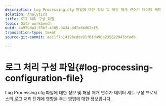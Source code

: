 ```yaml
---
description: Log Processing.cfg 파일에 대한 정보 및 해당 매개 변수가 데이터 세트 구성 프로세스의 로그 처리 단계에 영향을 주는 방법에 대한 정보입니다.
solution: Analytics
title: 로그 처리 구성 파일
topic: Data workbench
uuid: 4a959da3-55bf-4365-9434-dd7ad4d62cf5
translation-type: tm+mt
source-git-commit: aec1f7b14198cdde91f61d490a235022943bfedb

---
```



# 로그 처리 구성 파일{#log-processing-configuration-file}

Log Processing.cfg 파일에 대한 정보 및 해당 매개 변수가 데이터 세트 구성 프로세스의 로그 처리 단계에 영향을 주는 방법에 대한 정보입니다.

